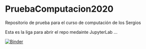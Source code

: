 # PruebaComputacion2020
Repositorio de prueba para el curso de computación de los Sergios

Esta es la liga para abrir el repo medainte JupyterLab ...

<!-- [![Binder](https://mybinder.org/badge_logo.svg)](https://mybinder.org/v2/gh/saac/PruebaComputacion2020/master) -->

[![Binder](https://mybinder.org/badge_logo.svg)](https://mybinder.org/v2/gh/saac/PruebaComputacion2020/master?urlpath=lab/tree/prueba-PythonNotebook.ipynb)


